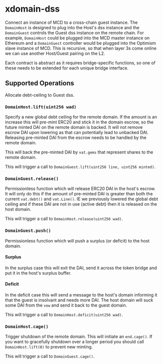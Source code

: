 # xdomain-dss

Connect an instance of MCD to a cross-chain guest instance. The `DomainHost` is designed to plug into the Host's dss instance and the `DomainGuest` controls the Guest dss instance on the remote chain. For example, `DomainHost` could be plugged into the MCD master instance on Ethereum and a `DomainGuest` controller would be plugged into the Optimism slave instance of MCD. This is recursive, so that when layer 3s come online we can use another Host/Guest pairing on the L2.

Each contract is abstract as it requires bridge-specific functions, so one of these needs to be extended for each unique bridge interface.

## Supported Operations

Allocate debt-ceiling to Guest dss.

### `DomainHost.lift(uint256 wad)`

Specify a new global debt ceiling for the remote domain. If the amount is an increase this will pre-mint ERC20 and stick it in the domain escrow, so the future minted DAI on the remote domain is backed. It will not remove escrow DAI upon lowering as that can potentially lead to unbacked DAI. Releasing pre-minted DAI from the escrow needs to be handled by the remote domain.

This will back the pre-minted DAI by `vat.gems` that represent shares to the remote domain.

This will trigger a call to `DomainGuest.lift(uint256 line, uint256 minted)`.

### `DomainGuest.release()`

Permissionless function which will release ERC20 DAI in the host's escrow. It will only do this if the amount of pre-minted DAI is greater than both the current `vat.debt()` and `vat.Line()`. IE we previously lowered the global debt ceiling and if these DAI are not in use (active debt) then it is released on the host domain.

This will trigger a call to `DomainHost.release(uint256 wad)`.

### `DomainGuest.push()`

Permissionless function which will push a surplus (or deficit) to the host domain.

#### Surplus

In the surplus case this will exit the DAI, send it across the token bridge and put it in the host's surplus buffer.

#### Deficit

In the deficit case this will send a message to the host's domain informing it that the guest is insolvant and needs more DAI. The host domain will suck some DAI from the `vow` and send it back to the guest domain.

This will trigger a call to `DomainHost.deficit(uint256 wad)`.

### `DomainHost.cage()`

Trigger shutdown of the remote domain. This will initiate an `end.cage()`. If you want to gracefully shutdown over a longer period you should call `DomainHost.lift(0)` to prevent new minting.

This will trigger a call to `DomainGuest.cage()`.
